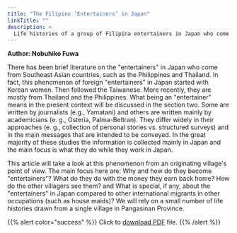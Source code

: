 ```yaml
---
title: "The Filipino ’Entertainers’ in Japan"
linkTitle: ""
description: >
  Life histories of a group of Filipina entertainers in Japan who come from a village in the Philippines
---
```

**Author: Nobuhiko Fuwa**

There has been brief literature on the "entertainers" in Japan who come from Southeast Asian countries, such as the Philippines and Thailand. In fact, this phenomenon of foreign "entertainers" in Japan started with Korean women. Then followed the Taiwanese. More recently, they are mostly from Thailand and the Philippines. What being an "entertainer" means in the present context will  be  discussed in the section two. Some are written by journalists (e.g., Yamatani) and others are written mainly by academicians (e. g., Osteria, Palma-Beltran). They differ widely in their approaches (e. g., collection of personal stories vs. structured surveys) and in the main messages that are intended to be conveyed. In the great majority of these studies the information is collected mainly in Japan and the main focus is what they do while they work in Japan.

This article will take a look at this phenomenon from an originating village's point of view. The main focus here are: Why and how do they become "entertainers"? What do they do with the money they earn back home? How do the other villagers see them? and What is special, if any, about the "entertainers" in Japan compared to other international migrants in other occupations (such as house maids)? We will rely on a small number of life histories drawn from a single village in Pangasinan Province.

{{% alert color="success" %}}
Click to [download PDF](https://timog.org/static/pdf/filipino-entertainers-in-japan.pdf) file.
{{% /alert %}}

